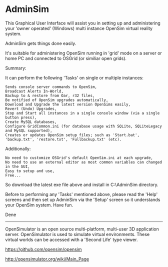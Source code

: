 AdminSim
========
This Graphical User Interface will assist you in setting up and administering your 'owner operated' (Windows) multi instance OpenSim virtual reality system.

AdminSim gets things done easily.

It's suitable for administering OpenSim running in 'grid' mode on a server or home PC and connected to OSGrid (or similiar open grids).

Summary:

It can perform the following 'Tasks' on single or multiple instances:

	Sends console server commands to OpenSim,
	Broadcast Alerts In-World,
	Backup to & restore from Oar, r32 files,
	Be notified of OpenSim upgrades automatically,
	Download and Upgrade the latest version OpenSims easily,
	Revert (Undo) Upgrades,
	Stop and Start all instances in a single console window (via a single button press),
	Create MySQL databases,
	Configure GridCommon.ini (for database usage with SQLite, SQLiteLegacy and MySQL supported),
	Creates or updates OpenSim setup files; such as 'Start.bat', 'backup.txt', 'restore.txt', 'Fullbackup.txt' (etc).

Additionally:

	No need to customize OSGrid's default OpenSim.ini at each upgrade,
	No need to use an external editor as most common variables can changed in the GUI,
	Easy to setup and use,
	Free...

So download the latest exe file above and install in C:\AdminSim directory.

Before to performing any 'Tasks' mentioned above, please read the 'Help' screens and then set up AdminSim via the 'Setup' screen so it understands your OpenSim system.
Have fun.

Dene

----------------------

OpenSimulator is an open source multi-platform, multi-user 3D application server. OpenSimulator is used to simulate virtual environments. These virtual worlds can be accessed with a 'Second Life' type viewer.

https://github.com/opensim/opensim

http://opensimulator.org/wiki/Main_Page

